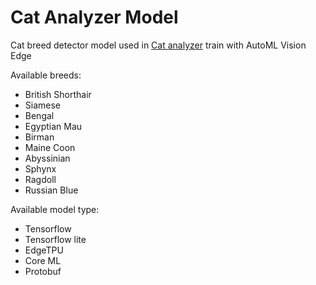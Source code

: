 # Cat Analyzer Model
Cat breed detector model used in [Cat analyzer](https://github.com/SaltyAom/cat-analyzer) train with AutoML Vision Edge

Available breeds:
- British Shorthair
- Siamese
- Bengal
- Egyptian Mau
- Birman
- Maine Coon
- Abyssinian
- Sphynx
- Ragdoll
- Russian Blue

Available model type:
- Tensorflow
- Tensorflow lite
- EdgeTPU
- Core ML
- Protobuf
